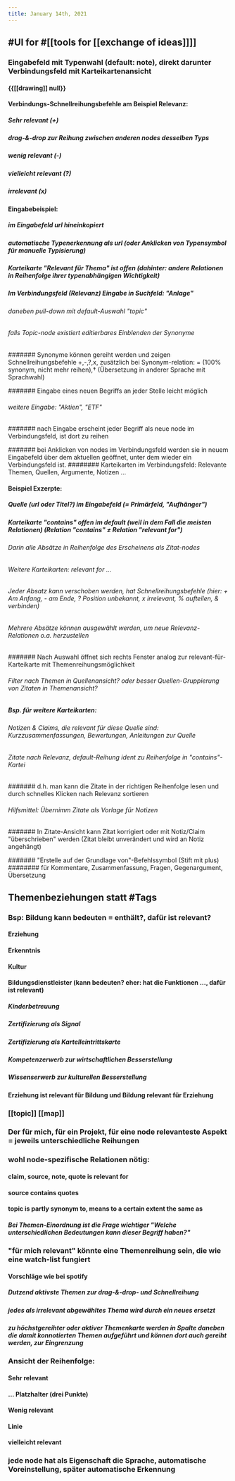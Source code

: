 ```yaml
---
title: January 14th, 2021
---
```


## #UI for #[[tools for [[exchange of ideas]]]]
### Eingabefeld mit Typenwahl (default: note), direkt darunter Verbindungsfeld mit Karteikartenansicht
#### {{[[drawing]] null}}

#### Verbindungs-Schnellreihungsbefehle am Beispiel Relevanz: 
##### Sehr relevant (+)

##### drag-&-drop zur Reihung zwischen anderen nodes desselben Typs

##### wenig relevant (-)

##### vielleicht relevant (?)

##### irrelevant (x)

#### Eingabebeispiel:
##### im Eingabefeld url hineinkopiert

##### automatische Typenerkennung als url (oder Anklicken von Typensymbol für manuelle Typisierung)

##### Karteikarte "Relevant für Thema" ist offen (dahinter: andere Relationen in Reihenfolge ihrer typenabhängigen Wichtigkeit)

##### Im Verbindungsfeld (Relevanz) Eingabe in Suchfeld: "Anlage"
###### daneben pull-down mit default-Auswahl "topic"

###### falls Topic-node existiert editierbares Einblenden der Synonyme
####### Synonyme können gereiht werden und zeigen Schnellreihungsbefehle +,-,?,x, zusätzlich bei Synonym-relation: = (100% synonym, nicht mehr reihen),† (Übersetzung in anderer Sprache mit Sprachwahl)

####### Eingabe eines neuen Begriffs an jeder Stelle leicht möglich

###### weitere Eingabe: "Aktien", "ETF"
####### nach Eingabe erscheint jeder Begriff als neue node im Verbindungsfeld, ist dort zu reihen

####### bei Anklicken von nodes im Verbindungsfeld werden sie in neuem Eingabefeld über dem aktuellen geöffnet, unter dem wieder ein Verbindungsfeld ist.
######## Karteikarten im Verbindungsfeld: Relevante Themen, Quellen, Argumente, Notizen ...

#### Beispiel Exzerpte:
##### Quelle (url oder Titel?) im Eingabefeld (= Primärfeld, "Aufhänger")

##### Karteikarte "contains" offen im default (weil in dem Fall die meisten Relationen) (Relation "contains" ≠ Relation "relevant for")
###### Darin alle Absätze in Reihenfolge des Erscheinens als Zitat-nodes

###### Weitere Karteikarten: relevant for ...

###### Jeder Absatz kann verschoben werden, hat Schnellreihungsbefehle (hier: + Am Anfang, - am Ende, ? Position unbekannt, x irrelevant, % aufteilen, & verbinden)

###### Mehrere Absätze können ausgewählt werden, um neue Relevanz-Relationen o.a. herzustellen
####### Nach Auswahl öffnet sich rechts Fenster analog zur relevant-für-Karteikarte mit Themenreihungsmöglichkeit

###### Filter nach Themen in Quellenansicht? oder besser Quellen-Gruppierung von Zitaten in Themenansicht?

##### Bsp. für weitere Karteikarten:
###### Notizen & Claims, die relevant für diese Quelle sind: Kurzzusammenfassungen, Bewertungen, Anleitungen zur Quelle

###### Zitate nach Relevanz, default-Reihung ident zu Reihenfolge in "contains"-Kartei
####### d.h. man kann die Zitate in der richtigen Reihenfolge lesen und durch schnelles Klicken nach Relevanz sortieren

###### Hilfsmittel: Übernimm Zitate als Vorlage für Notizen 
####### In Zitate-Ansicht kann Zitat korrigiert oder mit Notiz/Claim "überschrieben" werden (Zitat bleibt unverändert und wird an Notiz angehängt)

####### "Erstelle auf der Grundlage von"-Befehlssymbol (Stift mit plus)
######## für Kommentare, Zusammenfassung, Fragen, Gegenargument, Übersetzung

## Themenbeziehungen statt #Tags
### Bsp: Bildung kann bedeuten = enthält?, dafür ist relevant?
#### Erziehung

#### Erkenntnis

#### Kultur

#### Bildungsdienstleister (kann bedeuten? eher: hat die Funktionen ..., dafür ist relevant)
##### Kinderbetreuung

##### Zertifizierung als Signal

##### Zertifizierung als Kartelleintrittskarte

##### Kompetenzerwerb zur wirtschaftlichen Besserstellung

##### Wissenserwerb zur kulturellen Besserstellung

#### Erziehung ist relevant für Bildung und Bildung relevant für Erziehung

### [[topic]] [[map]] 

### Der für mich, für ein Projekt, für eine node relevanteste Aspekt = jeweils unterschiedliche Reihungen

### wohl node-spezifische Relationen nötig:
#### claim, source, note, quote is relevant for 

#### source contains quotes

#### topic is partly synonym to, means to a certain extent the same as
##### Bei Themen-Einordnung ist die Frage wichtiger "Welche unterschiedlichen Bedeutungen kann dieser Begriff haben?"

### "für mich relevant" könnte eine Themenreihung sein, die wie eine watch-list fungiert
#### Vorschläge wie bei spotify
##### Dutzend aktivste Themen zur drag-&-drop- und Schnellreihung

##### jedes als irrelevant abgewähltes Thema wird durch ein neues ersetzt

##### zu höchstgereihter oder aktiver Themenkarte werden in Spalte daneben die damit konnotierten Themen aufgeführt und können dort auch gereiht werden, zur Eingrenzung

### Ansicht der Reihenfolge:
#### Sehr relevant

#### ... Platzhalter (drei Punkte)

#### Wenig relevant

#### Linie

#### vielleicht relevant

### jede node hat als Eigenschaft die Sprache, automatische Voreinstellung, später automatische Erkennung
